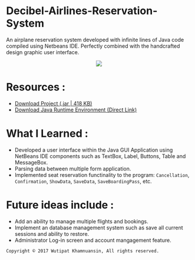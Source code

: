 # Decibel-Airlines-Reservation-System
An airplane reservation system developed with infinite lines of Java code compiled using Netbeans IDE. Perfectly combined with the handcrafted design graphic user interface. 

<p align="center">
  <img src="https://bellmcp.github.io/img/Projects_Decibel.jpg" />
</p>

# Resources :

* [Download Project (.jar | 418 KB)](https://bellmcp.github.io/work/DecibelAirlines.jar)
* [Download Java Runtime Environment (Direct Link)](https://www.java.com/en/download/)

# What I Learned :

* Developed a user interface within the Java GUI Application using NetBeans IDE components such as TextBox, Label, Buttons, Table and MessageBox.
* Parsing data between multiple form application. 
* Implemented seat reservation functinality to the program: `Cancellation`, `Confirmation`, `ShowData`, `SaveData`, `SaveBoardingPass`, etc.

# Future ideas include :

* Add an ability to manage multiple flights and bookings.
* Implement an database management system such as save all current sessions and ability to restore.
* Administrator Log-in screen and account mangagement feature.

`Copyright © 2017 Wutipat Khamnuansin, All rights reserved.`
